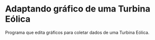 # Adaptando gráfico de uma Turbina Eólica
Programa que edita gráficos para coletar dados de uma Turbina Eólica.
